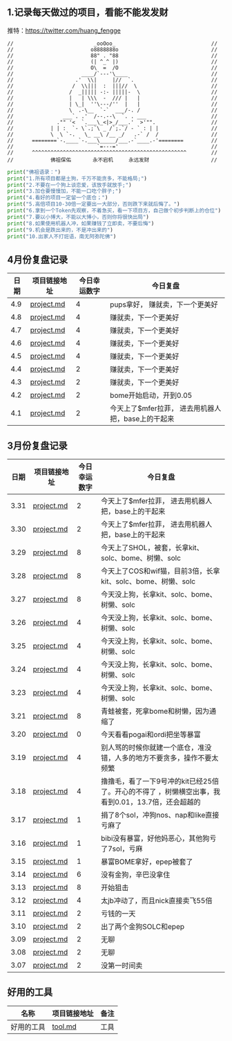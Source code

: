 ## 1.记录每天做过的项目，看能不能发发财

推特：https://twitter.com/huang_fengge

```shell
//                          _ooOoo_                               //
//                         o8888888o                              //
//                         88" . "88                              //
//                         (| ^_^ |)                              //
//                         O\  =  /O                              //
//                      ____/`---'\____                           //
//                    .'  \\|     |//  `.                         //
//                   /  \\|||  :  |||//  \                        //
//                  /  _||||| -:- |||||-  \                       //
//                  |   | \\\  -  /// |   |                       //
//                  | \_|  ''\---/''  |   |                       //
//                  \  .-\__  `-`  ___/-. /                       //
//                ___`. .'  /--.--\  `. . ___                     //
//              ."" '<  `.___\_<|>_/___.'  >'"".                  //
//            | | :  `- \`.;`\ _ /`;.`/ - ` : | |                 //
//            \  \ `-.   \_ __\ /__ _/   .-` /  /                 //
//      ========`-.____`-.___\_____/___.-`____.-'========         //
//                           `=---='                              //
//      ^^^^^^^^^^^^^^^^^^^^^^^^^^^^^^^^^^^^^^^^^^^^^^^^^^        //
//            佛祖保佑       永不宕机     永远发财                    //
```

```python
print("佛祖语录：")
print("1.所有项目都是土狗，千万不能贪多，不能格局;")
print("2.不要在一个狗上谈恋爱，该放手就放手;")
print("3.加仓要慢慢加，不能一口吃个胖子;")
print("4.看好的项目一定留一个底仓；")
print("5.高倍项目10-30倍一定要出一大部分，否则跌下来就后悔了。")
print("6.拿到一个Token先观察，不着急买，看一下项目方，自己做个初步判断上的仓位")
print("7.要以小博大，不能以大博小，否则你将很快出局")
print("8.如果使用机器人冲，如果赚钱了立即卖，不要后悔")
print("9.机会是跌出来的，不是冲出来的")
print("10.出家人不打诳语，南无阿弥陀佛")
```

## 4月份复盘记录

| 日期  | 项目链接地址                                            | 今日幸运数字 | 今日复盘                           |
|-----|---------------------------------------------------|--------|--------------------------------|
| 4.9 | [project.md](2024%2F4-month%2F9-day%2Fproject.md) | 4      | pups拿好， 赚就卖，下一个更美好             |
| 4.8 | [project.md](2024%2F4-month%2F8-day%2Fproject.md) | 4      | 赚就卖，下一个更美好                     |
| 4.7 | [project.md](2024%2F4-month%2F7-day%2Fproject.md) | 4      | 赚就卖，下一个更美好                     |
| 4.6 | [project.md](2024%2F4-month%2F6-day%2Fproject.md) | 4      | 赚就卖，下一个更美好                     |
| 4.5 | [project.md](2024%2F4-month%2F5-day%2Fproject.md) | 4      | 赚就卖，下一个更美好                     |
| 4.4 | [project.md](2024%2F4-month%2F4-day%2Fproject.md) | 2      | 赚就卖，下一个更美好                     |
| 4.3 | [project.md](2024%2F4-month%2F3-day%2Fproject.md) | 2      | 赚就卖，下一个更美好                     |
| 4.2 | [project.md](2024%2F4-month%2F2-day%2Fproject.md) | 2      | bome开始启动，开到0.05                |
| 4.1 | [project.md](2024%2F4-month%2F1-day%2Fproject.md) | 2      | 今天上了$mfer拉菲， 进去用机器人把，base上的干起来 |

## 3月份复盘记录

| 日期   | 项目链接地址                                             | 今日幸运数字 | 今日复盘                                                     |
|------|----------------------------------------------------|--------|----------------------------------------------------------|
| 3.31 | [project.md](2024%2F3-month%2F31-day%2Fproject.md) | 2      | 今天上了$mfer拉菲， 进去用机器人把，base上的干起来                           |
| 3.30 | [project.md](2024%2F3-month%2F30-day%2Fproject.md) | 2      | 今天上了$mfer拉菲， 进去用机器人把，base上的干起来                           |
| 3.29 | [project.md](2024%2F3-month%2F29-day%2Fproject.md) | 8      | 今天上了SHOL，被套，长拿kit、solc、bome、树懒、solc                      |
| 3.28 | [project.md](2024%2F3-month%2F28-day%2Fproject.md) | 8      | 今天上了COS和wif猫，目前3倍，长拿kit、solc、bome、树懒、solc                |
| 3.27 | [project.md](2024%2F3-month%2F27-day%2Fproject.md) | 8      | 今天没上狗，长拿kit、solc、bome、树懒、solc                            |
| 3.26 | [project.md](2024%2F3-month%2F26-day%2Fproject.md) | 4      | 今天没上狗，长拿kit、solc、bome、树懒、solc                            |
| 3.25 | [project.md](2024%2F3-month%2F25-day%2Fproject.md) | 4      | 今天没上狗，长拿kit、solc、bome、树懒、solc                            |
| 3.24 | [project.md](2024%2F3-month%2F24-day%2Fproject.md) | 4      | 今天没上狗，长拿kit、solc、bome、树懒、solc                            |
| 3.23 | [project.md](2024%2F3-month%2F23-day%2Fproject.md) | 4      | 今天没上狗，长拿kit、solc、bome、树懒、solc                            |
| 3.21 | [project.md](2024%2F3-month%2F21-day%2Fproject.md) | 8      | 青蛙被套，死拿bome和树懒，因为通缩了                                     |
| 3.20 | [project.md](2024%2F3-month%2F20-day%2Fproject.md) | 0      | 今天看看pogai和ordi把坐等暴富                                      |
| 3.19 | [project.md](2024%2F3-month%2F19-day%2Fproject.md) | 4      | 别人骂的时候你就建一个底仓，准没错，人多的地方不要贪多，操作不要太频繁                      |
| 3.18 | [project.md](2024%2F3-month%2F18-day%2Fproject.md) | 4      | 撸撸毛，看了一下9号冲的kit已经25倍了。开心的不得了 ，树懒横空出事，我看到0.01，13.7倍，还会超越的 |
| 3.17 | [project.md](2024%2F3-month%2F17-day%2Fproject.md) | 1      | 捐了8个sol，冲狗nos、nap和like直接亏麻了                              |
| 3.16 | [project.md](2024%2F3-month%2F16-day%2Fproject.md) | 1      | bibi没有暴富，好他妈恶心，其他狗亏了7sol，亏麻                              |
| 3.15 | [project.md](2024%2F3-month%2F15-day%2Fproject.md) | 1      | 暴富BOME拿好，epep被套了                                         |
| 3.14 | [project.md](2024%2F3-month%2F14-day%2Fproject.md) | 6      | 没有金狗，辛巴没拿住                                               |
| 3.13 | [project.md](2024%2F3-month%2F13-day%2Fproject.md) | 8      | 开始狙击                                                     |
| 3.12 | [project.md](2024%2F3-month%2F12-day%2Fproject.md) | 4      | 太jb冲动了，而且nick直接卖飞55倍                                     |
| 3.11 | [project.md](2024%2F3-month%2F11-day%2Fproject.md) | 2      | 亏钱的一天                                                    |
| 3.10 | [project.md](2024%2F3-month%2F10-day%2Fproject.md) | 2      | 出了两个金狗SOLC和epep                                          |
| 3.09 | [project.md](2024%2F3-month%2F9-day%2Fproject.md)  | 2      | 无聊                                                       |
| 3.08 | [project.md](2024%2F3-month%2F8-day%2Fproject.md)  | 2      | 无聊                                                       |
| 3.07 | [project.md](2024%2F3-month%2F7-day%2Fproject.md)  | 2      | 没第一时间卖                                                   |

## 好用的工具

| 名称    | 项目链接地址                    | 备注 | 
|-------|---------------------------|----|
| 好用的工具 | [tool.md](Tool%2Ftool.md) | 工具 |


